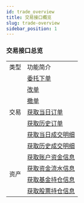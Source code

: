 ```yaml
---
id: trade_overview
title: 交易接口概览
slug: trade-overview
sidebar_position: 1
---
```


### 交易接口总览

<table>
    <tr>
        <td>类型</td>
        <td>功能简介</td>
    </tr>
    <tr>
        <td rowspan="7">交易</td>
        <td><a href="./order/submit">委托下单</a></td>
    </tr>
    <tr>
        <td><a href="./order/replace">改单</a></td>
    </tr>
    <tr>
        <td><a href="./order/withdraw">撤单</a></td>
    </tr>
    <tr>
        <td><a href="./order/today_orders">获取当日订单</a></td>
    </tr>
    <tr>
        <td><a href="./order/history_orders">获取历史订单</a></td>
    </tr>
    <tr>
        <td><a href="./execution/today_executions">获取当日成交明细</a></td>
    </tr>
    <tr>
        <td><a href="./execution/history_executions">获取历史成交明细</a></td>
    </tr>
    <tr>
        <td rowspan="4">资产</td>
        <td><a href="./asset/account">获取账户资金信息</a></td>
    </tr>
    <tr>
        <td><a href="./asset/cashflow">获取资金流水信息</a></td>
    </tr>
    <tr>
        <td><a href="./asset/fund">获取基金持仓信息</a></td>
    </tr>
    <tr>
        <td><a href="./asset/stock">获取股票持仓信息</a></td>
    </tr>
</table>
